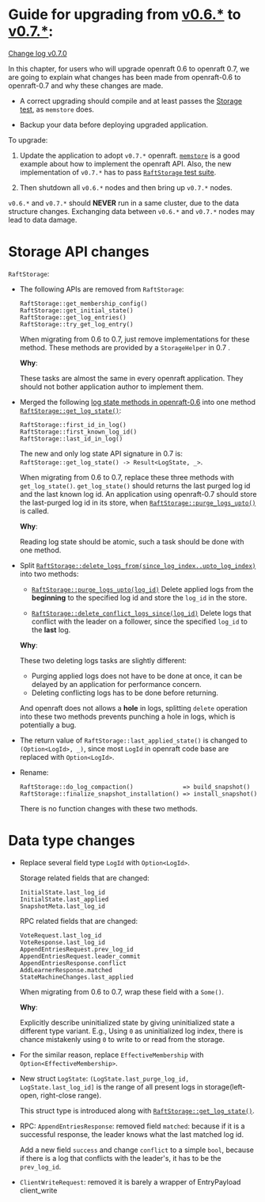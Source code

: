 # Guide for upgrading from [v0.6.*](https://github.com/datafuselabs/openraft/tree/v0.6.8) to [v0.7.*](https://github.com/datafuselabs/openraft/tree/v0.7.0):

[Change log v0.7.0](https://github.com/datafuselabs/openraft/blob/release-0.7/change-log.md#v070)

In this chapter, for users who will upgrade openraft 0.6 to openraft 0.7,
we are going to explain what changes has been made from openraft-0.6 to
openraft-0.7 and why these changes are made.

- A correct upgrading should compile and at least passes the [Storage test](https://github.com/datafuselabs/openraft/blob/release-0.7/memstore/src/test.rs), as `memstore` does.

- Backup your data before deploying upgraded application.

To upgrade:

1. Update the application to adopt `v0.7.*` openraft.
  [`memstore`](https://github.com/datafuselabs/openraft/blob/release-0.7/memstore/src/lib.rs) is a good example about how to implement the openraft API.
  Also, the new implementation of `v0.7.*` has to pass [`RaftStorage` test suite](https://github.com/datafuselabs/openraft/blob/0355a6050e7cf6ecba83fe7c0f00abeeec3e3b15/memstore/src/test.rs#L26-L29).

2. Then shutdown all `v0.6.*` nodes and then bring up `v0.7.*` nodes.

  `v0.6.*` and `v0.7.*` should **NEVER** run in a same cluster, due to the data structure changes.
  Exchanging data between `v0.6.*` and `v0.7.*` nodes may lead to data damage.


# Storage API changes

`RaftStorage`:

- The following APIs are removed from `RaftStorage`:

    ```
    RaftStorage::get_membership_config()
    RaftStorage::get_initial_state()
    RaftStorage::get_log_entries()
    RaftStorage::try_get_log_entry()
    ```

    When migrating from 0.6 to 0.7, just remove implementations for these
    method. These methods are provided by a `StorageHelper` in 0.7 .

    **Why**:

    These tasks are almost the same in every openraft application.
    They should not bother application author to implement them.



- Merged the following
    [log state methods in openraft-0.6](https://github.com/datafuselabs/openraft/blob/ad2edf28232510aed79fad5b1dc8778a019fef2d/memstore/src/lib.rs#L298-L319) into one method [`RaftStorage::get_log_state()`](https://github.com/datafuselabs/openraft/blob/9b65015f55c5fe3c2a16b48a23d8d1a6c01787af/memstore/src/lib.rs#L161-L176):
    ```
    RaftStorage::first_id_in_log()
    RaftStorage::first_known_log_id()
    RaftStorage::last_id_in_log()
    ```

    The new and only log state API signature in 0.7 is: `RaftStorage::get_log_state() -> Result<LogState, _>`.

    When migrating from 0.6 to 0.7, replace these three methods with `get_log_state()`.
    `get_log_state()` should returns the last purged log id and the last known
    log id. An application using openraft-0.7 should store the last-purged log id in its store,
    when [`RaftStorage::purge_logs_upto()`](https://github.com/datafuselabs/openraft/blob/9b65015f55c5fe3c2a16b48a23d8d1a6c01787af/memstore/src/lib.rs#L200-L219) is called.

    **Why**:

    Reading log state should be atomic, such a task should be done with
    one method.


- Split [`RaftStorage::delete_logs_from(since_log_index..upto_log_index)`](https://github.com/datafuselabs/openraft/blob/ad2edf28232510aed79fad5b1dc8778a019fef2d/memstore/src/lib.rs#L327-L343) into two methods:

    - [`RaftStorage::purge_logs_upto(log_id)`](https://github.com/datafuselabs/openraft/blob/9b65015f55c5fe3c2a16b48a23d8d1a6c01787af/memstore/src/lib.rs#L200-L219)
        Delete applied logs from the **beginning** to the specified log id and store
        the `log_id` in the store.

    - [`RaftStorage::delete_conflict_logs_since(log_id)`](https://github.com/datafuselabs/openraft/blob/9b65015f55c5fe3c2a16b48a23d8d1a6c01787af/memstore/src/lib.rs#L184-L197)
        Delete logs that conflict with the leader on a follower, since the
        specified `log_id` to the **last** log.

    **Why**:

    These two deleting logs tasks are slightly different:
    - Purging applied logs does not have to be done at once, it can be delayed by an application for performance concern.
    - Deleting conflicting logs has to be done before returning.

    And openraft does not allows a **hole** in logs, splitting `delete`
    operation into these two methods prevents punching a hole in logs,
    which is potentially a bug.


- The return value of `RaftStorage::last_applied_state()` is changed to `(Option<LogId>, _)`,
  since most `LogId` in openraft code base are replaced with `Option<LogId>`.

- Rename:

    ```
    RaftStorage::do_log_compaction()              => build_snapshot()
    RaftStorage::finalize_snapshot_installation() => install_snapshot()
    ```

    There is no function changes with these two methods.



# Data type changes

- Replace several field type `LogId` with `Option<LogId>`.

    Storage related fields that are changed:

    ```
    InitialState.last_log_id
    InitialState.last_applied
    SnapshotMeta.last_log_id
    ```

    RPC related fields that are changed:

    ```
    VoteRequest.last_log_id
    VoteResponse.last_log_id
    AppendEntriesRequest.prev_log_id
    AppendEntriesRequest.leader_commit
    AppendEntriesResponse.conflict
    AddLearnerResponse.matched
    StateMachineChanges.last_applied
    ```


    When migrating from 0.6 to 0.7, wrap these field with a `Some()`.

    **Why**:

    Explicitly describe uninitialized state by giving uninitialized state a
    different type variant.
    E.g., Using `0` as uninitialized log index, there is chance mistakenly using
    `0` to write to or read from the storage.


- For the similar reason, replace `EffectiveMembership` with
    `Option<EffectiveMembership>`.


- New struct `LogState`: `(LogState.last_purge_log_id, LogState.last_log_id]` is
    the range of all present logs in storage(left-open, right-close range).

    This struct type is introduced along with [`RaftStorage::get_log_state()`](https://github.com/datafuselabs/openraft/blob/9b65015f55c5fe3c2a16b48a23d8d1a6c01787af/memstore/src/lib.rs#L161-L176).


- RPC:
  `AppendEntriesResponse`: removed field `matched`: because if it is a
  successful response, the leader knows what the last matched log id.

  Add a new field `success` and change `conflict` to a simple `bool`, because
  if there is a log that conflicts with the leader's, it has to be the
  `prev_log_id`.

- `ClientWriteRequest`: removed it is barely a wrapper of EntryPayload
    client_write

